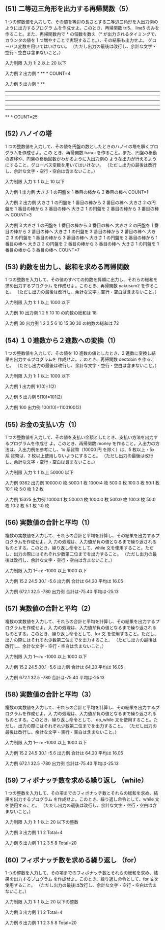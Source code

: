 ## (51) 二等辺三角形を出力する再帰関数（5）
1 つの整数値を入力して、その値を等辺の長さとする二等辺三角形を入出力例のように出力するプログラ
ムを作成せよ。このとき、再帰関数 tri5、 line5 のみを作ること。また、再帰関数内で * の個数を数え（*
が出力されるタイミングで、カウンタの値を 1 つ増やすことで実現すること。）、その結果も出力せよ。
グローバス変数を用いてはいけない。
（ただし出力の最後は改行し、余計な文字・空行・空白は含まないこと。）

入力制限
入力 1: 2 以上 20 以下

入力例
2
出力例
*
**
*
COUNT=4

入力例
5
出力例
*
**
***
****
*****
****
***
**
*
COUNT=25

## (52) ハノイの塔
1 つの整数値を入力して、その値を円盤の数としたときのハノイの塔を解くプログラムを作成せよ。この
とき、再帰関数 hanoi を作ること。また、円盤の移動の遷移や、円盤の移動回数がわかるように入出力例の
ような出力が行えるようにすること。グローバス変数を用いてはいけない。
（ただし出力の最後は改行し、余計な文字・空行・空白は含まないこと。）

入力制限
入力 1: 1 以上 10 以下

入力例
1
出力例
大きさ 1 の円盤を 1 番目の棒から 3 番目の棒へ
COUNT=1

入力例
2
出力例
大きさ 1 の円盤を 1 番目の棒から 2 番目の棒へ
大きさ 2 の円盤を 1 番目の棒から 3 番目の棒へ
大きさ 1 の円盤を 2 番目の棒から 3 番目の棒へ
COUNT=3

入力例
3
大きさ 1 の円盤を 1 番目の棒から 3 番目の棒へ
大きさ 2 の円盤を 1 番目の棒から 2 番目の棒へ
大きさ 1 の円盤を 3 番目の棒から 2 番目の棒へ
大きさ 3 の円盤を 1 番目の棒から 3 番目の棒へ
大きさ 1 の円盤を 2 番目の棒から 1 番目の棒へ
大きさ 2 の円盤を 2 番目の棒から 3 番目の棒へ
大きさ 1 の円盤を 1 番目の棒から 3 番目の棒へ
COUNT=7

## (53) 約数を出力し、総和を求める再帰関数
1 つの整数を入力して、その値のすべての約数を昇順に出力し、それらの総和を求め出力するプログラム
を作成せよ。このとき、再帰関数 yakusum2 を作ること。
（ただし出力の最後は改行し、余計な文字・空行・空白は含まないこと。）

入力制限
入力 1: 1 以上 1000 以下

入力例
10
出力例
1
2
5
10
10 の約数の総和は 18

入力例
30
出力例
1
2
3
5
6
10
15
30
30 の約数の総和は 72

## (54) １０進数から２進数への変換（1）
1 つの整数値を入力して、その値を 10 進数の値としたとき、2 進数に変換し結果を出力するプログラムを
作成せよ。このとき、再帰関数 dectobin を作ること。
（ただし出力の最後は改行し、余計な文字・空行・空白は含まないこと。）

入力制限
入力 1: 1 以上 1000 以下

入力例
1
出力例
1(10)=1(2)

入力例
5
出力例
5(10)=101(2)

入力例
100
出力例
100(10)=1100100(2)

## (55) お金の支払い方（1）
1 つの整数値を入力して、その値を支払い金額としたとき、支払い方法を出力するプログラムを作成せ
よ。このとき、再帰関数 money を作ること。入出力の方法は、入出力例を参考にし、1x 系貨幣（10000 円
を除く）は、5 枚以上・5x 系 貨幣は、2 枚以上使用しないようにすること。
（ただし出力の最後は改行し、余計な文字・空行・空白は含まないこと。）

入力制限
入力 1: 1 以上 50000 以下

入力例
9362
出力例
10000:0 枚
5000:1 枚
1000:4 枚
500:0 枚
100:3 枚
50:1 枚
10:1 枚
5:0 枚
1:2 枚

入力例
15325
出力例
10000:1 枚
5000:1 枚
1000:0 枚
500:0 枚
100:3 枚
50:0 枚
10:2 枚
5:1 枚
1:0 枚

## (56) 実数値の合計と平均（1）
複数の実数値を入力して、それらの合計と平均を計算し、その結果を出力するプログラムを作成せよ。入
力の処理は、入力値が負の値となるまで繰り返されるものとする。このとき、繰り返し命令として、while
文を使用すること。ただし、出力の際にはそれぞれ少数第二位までを出力すること。
（ただし出力の最後は改行し、余計な文字・空行・空白は含まないこと。）

入力制限
入力 1〜n: -1000 以上 1000 以下

入力例
15.2
24.5
30.1
-5.6
出力例
合計は 64.20
平均は 16.05

入力例
672.1
32.5
-780
出力例
合計は-75.40
平均は-25.13

## (57) 実数値の合計と平均（2）
複数の実数値を入力して、それらの合計と平均を計算し、その結果を出力するプログラムを作成せよ。入
力の処理は、入力値が負の値となるまで繰り返されるものとする。このとき、繰り返し命令として、for 文
を使用すること。ただし、出力の際にはそれぞれ少数第二位までを出力すること。
（ただし出力の最後は改行し、余計な文字・空行・空白は含まないこと。）

入力制限
入力 1〜n: -1000 以上 1000 以下

入力例
15.2
24.5
30.1
-5.6
出力例
合計は 64.20
平均は 16.05

入力例
672.1
32.5
-780
合計は-75.40
平均は-25.13

## (58) 実数値の合計と平均（3）
複数の実数値を入力して、それらの合計と平均を計算し、その結果を出力するプログラムを作成せよ。入
力の処理は、入力値が負の値となるまで繰り返されるものとする。このとき、繰り返し命令として、
do_while 文を使用すること。ただし、出力の際にはそれぞれ少数第二位までを出力すること。
（ただし出力の最後は改行し、余計な文字・空行・空白は含まないこと。）

入力制限
入力 1〜n: -1000 以上 1000 以下

入力例
15.2
24.5
30.1
-5.6
出力例
合計は 64.20
平均は 16.05

入力例
672.1
32.5
-780
出力例
合計は-75.40
平均は-25.13

## (59) フィボナッチ数を求める繰り返し （while）
1 つの整数を入力して、その項までのフィボナッチ数とそれらの総和を求め、結果を出力するプログラム
を作成せよ。このとき、繰り返し命令として、while 文を使用すること。
（ただし出力の最後は改行し、余計な文字・空行・空白は含まないこと。）

入力制限
入力 1: 1 以上 20 以下の整数

入力例
3
出力例
1 1 2
Total=4

入力例
6
出力例
1 1 2 3 5 8
Total=20

## (60) フィボナッチ数を求める繰り返し （for）
1 つの整数を入力して、その項までのフィボナッチ数とそれらの総和を求め、結果を出力するプログラム
を作成せよ。このとき、繰り返し命令として、for 文を使用すること。
（ただし出力の最後は改行し、余計な文字・空行・空白は含まないこと。）

入力制限
入力 1: 1 以上 20 以下の整数

入力例
3
出力例
1 1 2
Total=4

入力例
6
出力例
1 1 2 3 5 8
Total=20